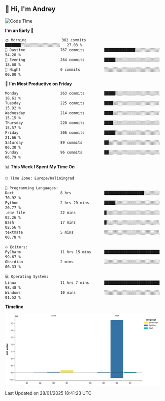 ## 👋 Hi, I'm Andrey

<!--START_SECTION:waka-->
![Code Time](http://img.shields.io/badge/Code%20Time-713%20hrs-blue)

**I'm an Early 🐤** 

```text
🌞 Morning                382 commits         ███████░░░░░░░░░░░░░░░░░░   27.03 % 
🌆 Daytime                767 commits         ██████████████░░░░░░░░░░░   54.28 % 
🌃 Evening                264 commits         █████░░░░░░░░░░░░░░░░░░░░   18.68 % 
🌙 Night                  0 commits           ░░░░░░░░░░░░░░░░░░░░░░░░░   00.00 % 
```
📅 **I'm Most Productive on Friday** 

```text
Monday                   263 commits         █████░░░░░░░░░░░░░░░░░░░░   18.61 % 
Tuesday                  225 commits         ████░░░░░░░░░░░░░░░░░░░░░   15.92 % 
Wednesday                214 commits         ████░░░░░░░░░░░░░░░░░░░░░   15.15 % 
Thursday                 220 commits         ████░░░░░░░░░░░░░░░░░░░░░   15.57 % 
Friday                   306 commits         █████░░░░░░░░░░░░░░░░░░░░   21.66 % 
Saturday                 89 commits          ██░░░░░░░░░░░░░░░░░░░░░░░   06.30 % 
Sunday                   96 commits          ██░░░░░░░░░░░░░░░░░░░░░░░   06.79 % 
```


📊 **This Week I Spent My Time On** 

```text
🕑︎ Time Zone: Europe/Kaliningrad

💬 Programming Languages: 
Dart                     8 hrs               ██████████████████░░░░░░░   70.92 % 
Python                   2 hrs 20 mins       █████░░░░░░░░░░░░░░░░░░░░   20.77 % 
.env file                22 mins             █░░░░░░░░░░░░░░░░░░░░░░░░   03.26 % 
Bash                     17 mins             █░░░░░░░░░░░░░░░░░░░░░░░░   02.56 % 
textmate                 5 mins              ░░░░░░░░░░░░░░░░░░░░░░░░░   00.78 % 

🔥 Editors: 
PyCharm                  11 hrs 15 mins      █████████████████████████   99.67 % 
Obsidian                 2 mins              ░░░░░░░░░░░░░░░░░░░░░░░░░   00.33 % 

💻 Operating System: 
Linux                    11 hrs 7 mins       █████████████████████████   98.48 % 
Windows                  10 mins             ░░░░░░░░░░░░░░░░░░░░░░░░░   01.52 % 
```

**Timeline**

![Lines of Code chart](https://raw.githubusercontent.com/Mist3s/Mist3s/main/assets/bar_graph.png)


 Last Updated on 28/01/2025 18:41:23 UTC
<!--END_SECTION:waka-->

